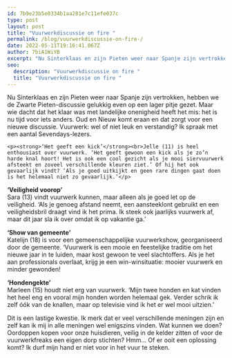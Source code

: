 ```yaml
---
id: 7b9e23b5e0334b1aa281e7c11efe037c
type: post
layout: post
title: "Vuurwerkdiscussie on fire "
permalink: /blog/vuurwerkdiscussie-on-fire-/
date: 2022-05-11T19:16:41.067Z
author: 7biA1WiYB
excerpt: "Nu Sinterklaas en zijn Pieten weer naar Spanje zijn vertrokken, hebben we de Zwarte Pieten-discussie gelukkig even op een lager pitje gezet. Maar wie dacht dat het klaar was met landelijke onenigheid heeft het mis: het is nu tijd voor iets anders. Oud en Nieuw komt eraan en dat zorgt voor een nieuwe discussie. Vuurwerk: wel of niet leuk en verstandig? Ik spraak met een aantal Sevendays-lezers.   "
seo:
  description: "Vuurwerkdiscussie on fire "
  title: "Vuurwerkdiscussie on fire "
---
```

Nu Sinterklaas en zijn Pieten weer naar Spanje zijn vertrokken, hebben we de Zwarte Pieten-discussie gelukkig even op een lager pitje gezet. Maar wie dacht dat het klaar was met landelijke onenigheid heeft het mis: het is nu tijd voor iets anders. Oud en Nieuw komt eraan en dat zorgt voor een nieuwe discussie. Vuurwerk: wel of niet leuk en verstandig? Ik spraak met een aantal Sevendays-lezers.   

    <p><strong>‘Het geeft een kick’</strong><br>Jelle (11) is heel enthousiast over vuurwerk. ‘Het geeft gewoon een kick als je zo’n harde knal hoort! Het is ook een cool gezicht als je mooi siervuurwerk afsteekt en zoveel verschillende kleuren ziet.’ Of hij het ook gevaarlijk vindt? ‘Als je goed uitkijkt en geen rare dingen gaat doen is het helemaal niet zo gevaarlijk.’</p>
<p><strong>‘Veiligheid voorop’</strong><br>Sara (13) vindt vuurwerk kunnen, maar alleen als je goed let op de veiligheid. ‘Als je genoeg afstand neemt, een aansteeklont gebruikt en een veiligheidsbril draagt vind ik het prima. Ik steek ook jaarlijks vuurwerk af, maar dit jaar sla ik over omdat ik op vakantie ga.’</p>
<p><strong>‘Show van gemeente’</strong><br>Katelijn (18) is voor een gemeenschappelijke vuurwerkshow, georganiseerd door de gemeente. ‘Vuurwerk is een mooie en feestelijke traditie om het nieuwe jaar in te luiden, maar kost gewoon te veel slachtoffers. Als je het aan professionals overlaat, krijg je een win-winsituatie: mooier vuurwerk en minder gewonden!</p>
<p><strong>‘Hondengekte’</strong><br>Marleen (15) houdt niet erg van vuurwerk. ‘Mijn twee honden en kat vinden het heel eng en vooral mijn honden worden helemaal gek. Verder schrik ik zelf óók van de knallen, maar op televisie vind ik het er wel mooi uitzien.’</p>
<p>Dit is een lastige kwestie. Ik merk dat er veel verschillende meningen zijn en zelf kan ik mij in alle meningen wel enigszins vinden. Wat kunnen we doen? Oordoppen kopen voor onze huisdieren, veilig in de kelder zitten of voor de vuurwerkfreaks een eigen dorp stichten? Hmm… Of er ooit een oplossing komt? Ik durf mijn hand er niet voor in het vuur te steken. </p>  
